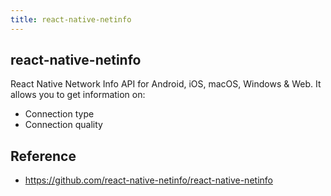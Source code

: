 ```yaml
---
title: react-native-netinfo
---
```


## react-native-netinfo
React Native Network Info API for Android, iOS, macOS, Windows & Web. It allows you to get information on:

- Connection type
- Connection quality

## Reference
- https://github.com/react-native-netinfo/react-native-netinfo
